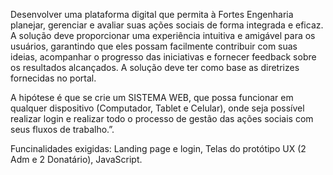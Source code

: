 Desenvolver uma plataforma digital que permita à Fortes Engenharia planejar, gerenciar e avaliar suas ações sociais de forma integrada e eficaz. A solução deve proporcionar uma experiência intuitiva e amigável para os usuários,
garantindo que eles possam facilmente contribuir com suas ideias, acompanhar o progresso das iniciativas e fornecer feedback sobre os resultados alcançados. A solução deve ter como base as diretrizes fornecidas no portal.

A hipótese é que se crie um SISTEMA WEB, que possa funcionar em qualquer dispositivo (Computador, Tablet e Celular), onde seja possível realizar login e realizar todo o processo de gestão das ações sociais com seus fluxos de trabalho.”.

Funcinalidades exigidas: Landing page e login, Telas do protótipo UX (2 Adm e 2 Donatário), JavaScript.

